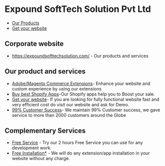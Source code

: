 <h1>Expound SoftTech Solution Pvt Ltd</h1>

<ul><li><a href="https://expertcoderz.com/">Our Products</a></li>
<li><a href="https://bappadesigns.com/">Get your website</a></li>
</ul>

<h2>Corporate website</h2>
<ul><li><a href="https://expoundsofttechsolution.com/">https://expoundsofttechsolution.com/</a> - Our products and services<br/>
  </li></ul>


<h2>Our product and services</h2>
<ul><li><a href="https://expertcoderz.com/magento2-extensions.html">Adobe/Magento Commerce Extensions</a>- Enhance your website and custom experience by using our extensions</li>
     <li><a href="https://expertcoderz.com/shopify-apps.html">Buy best Shopify Apps</a>-Our Shopify apps help you to Boost your sale.</li>
     <li><a href="https://bappadesigns.com/">Get your website</a>- If you are looking for fully functional website fast and very efficient cost do visit our website and ask for Demo.</li>
       <li><a href="https://www.upwork.com/ag/expoundsofttechsolutionpvtltd/">99% Customer Success</a>- We maintain 99% Customer success, we gave service to more than 2000 customers around the Globe</li>
</ul>


<h2>Complementary Services</h2>

<ul><li><a href="https://expertcoderz.com/free-2-hours-development.html">Free Service</a> - Try our 2 hours Free Service you can use for any development work.</li>
<li><a href="https://expertcoderz.com/free-installation.html">Free Installation*</a> - We will do any extension/app installation in your website without any charge.
  </li></ul>
